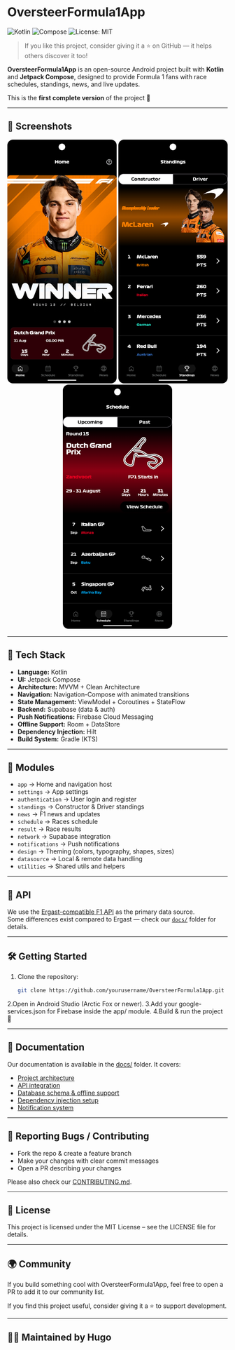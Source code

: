 # OversteerFormula1App

![Kotlin](https://img.shields.io/badge/Kotlin-1.9-blueviolet?logo=kotlin)
![Compose](https://img.shields.io/badge/Jetpack%20Compose-UI-orange?logo=android)
![License: MIT](https://img.shields.io/badge/License-MIT-green.svg)

> If you like this project, consider giving it a ⭐ on GitHub — it helps others discover it too!

**OversteerFormula1App** is an open-source Android project built with **Kotlin** and **Jetpack Compose**, designed to provide Formula 1 fans with race schedules, standings, news, and live updates.  

This is the **first complete version** of the project 🚀

---

## 📸 Screenshots
<p align="center">
  <img src="docs/images/home_screen.png" width="250" />
  <img src="docs/images/standings_screen.png" width="250" />
  <img src="docs/images/schedule_screen.png" width="250" />
</p>

---

## 🚀 Tech Stack
- **Language:** Kotlin  
- **UI:** Jetpack Compose  
- **Architecture:** MVVM + Clean Architecture  
- **Navigation:** Navigation-Compose with animated transitions  
- **State Management:** ViewModel + Coroutines + StateFlow  
- **Backend:** Supabase (data & auth)  
- **Push Notifications:** Firebase Cloud Messaging  
- **Offline Support:** Room + DataStore  
- **Dependency Injection:** Hilt  
- **Build System:** Gradle (KTS)  

---

## 📂 Modules
- `app` → Home and navigation host  
- `settings` → App settings  
- `authentication` → User login and register  
- `standings` → Constructor & Driver standings  
- `news` → F1 news and updates  
- `schedule` → Races schedule  
- `result` → Race results  
- `network` → Supabase integration  
- `notifications` → Push notifications  
- `design` → Theming (colors, typography, shapes, sizes)  
- `datasource` → Local & remote data handling  
- `utilities` → Shared utils and helpers  

---

## 📡 API
We use the [Ergast-compatible F1 API](http://api.jolpi.ca/ergast/f1/) as the primary data source.  
Some differences exist compared to Ergast — check our [`docs/`](./docs) folder for details.  

---

## 🛠️ Getting Started
1. Clone the repository:
   ```bash
   git clone https://github.com/yourusername/OversteerFormula1App.git
2.Open in Android Studio (Arctic Fox or newer).
3.Add your google-services.json for Firebase inside the app/ module.
4.Build & run the project 🚀

---

## 📖 Documentation

Our documentation is available in the [docs/](./docs) folder. It covers:

- [Project architecture](./docs/architecture.md)
- [API integration](./docs/api.md)
- [Database schema & offline support](./docs/database.md)
- [Dependency injection setup](./docs/di.md)
- [Notification system](./docs/notifications.md)

---

## 🐞 Reporting Bugs / Contributing

- Fork the repo & create a feature branch  
- Make your changes with clear commit messages  
- Open a PR describing your changes  

Please also check our [CONTRIBUTING.md](./CONTRIBUTING.md).

---

## 📄 License

This project is licensed under the MIT License – see the LICENSE file for details.

---

## 🌍 Community

If you build something cool with OversteerFormula1App, feel free to open a PR to add it to our community list.

If you find this project useful, consider giving it a ⭐ to support development.

---

## 👨‍💻 Maintained by Hugo


